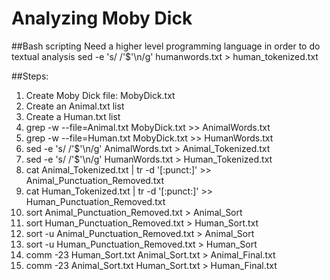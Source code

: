 <h1>Analyzing Moby Dick</h1>

##Bash scriptingNeed a higher level programming language in order to do textual analysissed -e 's/ /\'$'\n/g' humanwords.txt > human_tokenized.txt##Steps: 1. Create Moby Dick file: MobyDick.txt2. Create an Animal.txt list3. Create a Human.txt list4. grep -w --file=Animal.txt MobyDick.txt >> AnimalWords.txt5. grep -w --file=Human.txt MobyDick.txt >> HumanWords.txt7. sed -e 's/ /\'$'\n/g' AnimalWords.txt > Animal_Tokenized.txt6. sed -e 's/ /\'$'\n/g' HumanWords.txt > Human_Tokenized.txt7. cat Animal_Tokenized.txt | tr -d '[:punct:]' >> Animal_Punctuation_Removed.txt8. cat Human_Tokenized.txt | tr -d '[:punct:]' >> Human_Punctuation_Removed.txt9. sort Animal_Punctuation_Removed.txt > Animal_Sort10. sort Human_Punctuation_Removed.txt > Human_Sort.txt11. sort -u Animal_Punctuation_Removed.txt > Animal_Sort12. sort -u Human_Punctuation_Removed.txt > Human_Sort13. comm -23 Human_Sort.txt Animal_Sort.txt > Animal_Final.txt14. comm -23 Animal_Sort.txt Human_Sort.txt > Human_Final.txt